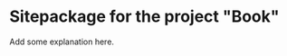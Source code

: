 Sitepackage for the project "Book"
==============================================================

Add some explanation here.
